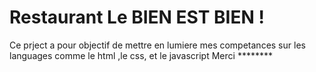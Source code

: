 # Restaurant Le BIEN EST BIEN !
Ce prject a pour objectif de mettre en lumiere mes competances sur les languages comme le html ,le css, et le javascript
Merci ********
